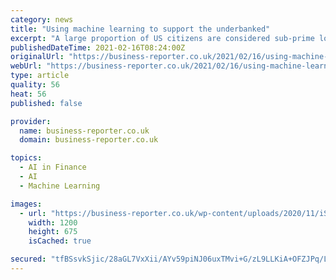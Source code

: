 ```yaml
---
category: news
title: "Using machine learning to support the underbanked"
excerpt: "A large proportion of US citizens are considered sub-prime loan candidates – but they don’t have to be left behind"
publishedDateTime: 2021-02-16T08:24:00Z
originalUrl: "https://business-reporter.co.uk/2021/02/16/using-machine-learning-to-support-the-underbanked/"
webUrl: "https://business-reporter.co.uk/2021/02/16/using-machine-learning-to-support-the-underbanked/"
type: article
quality: 56
heat: 56
published: false

provider:
  name: business-reporter.co.uk
  domain: business-reporter.co.uk

topics:
  - AI in Finance
  - AI
  - Machine Learning

images:
  - url: "https://business-reporter.co.uk/wp-content/uploads/2020/11/iStock-1183286582.jpg"
    width: 1200
    height: 675
    isCached: true

secured: "tfBSsvkSjic/28aGL7VxXii/AYv59piNJ06uxTMvi+G/zL9LLKiA+OFZJPq/Lt/5LhzHGGNg3YNhUZ1cvHFT8/Qqc/XF2gWgUWpmJ0CZfZFrHCsEZduOiUOMrFRO9Vf/u5k8zDd0uA9lIzFVJMoz/9nRcRTLPXWkzMEBlJrFFjNpcG+No1qgQ7IHE3oace+9kS3IaE2x12GedefNnnwdgcpbH//NBuBqxLx56fpjGqr+SZrUlsBrKD5o7SopaIIvcSw/WypYNNs29uqJG8x0h48mRNGybYSzJIR1aX6c5do5boHX41UMvgiOtB3lI6qy4JyI5bzrZe2yuz+ktzcndEi4E+bVSaxzK28jvOIe9TQ=;SqvrtQ65DFR9NeB5nPhHlw=="
---
```


